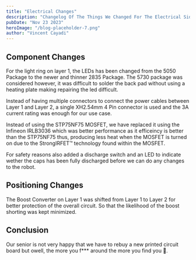 ```yaml
---
title: "Electrical Changes"
description: "Changelog Of The Things We Changed For The Electrical Side"
pubDate: "Nov 23 2023"
heroImage: "/blog-placeholder-7.png"
author: "Vincent Cayadi"
---
```


## Component Changes

For the light ring on layer 1, the LEDs has been changed from the 5050 Package to the newer and thinner 2835 Package. The 5730 package was considered however, it was difficult to solder the back pad without using a heating plate making repairing the led difficult.

Instead of having multiple connectors to connect the power cables between Layer 1 and Layer 2, a single XH2.54mm 4 Pin connector is used and the 3A current rating was enough for our use case.

Instead of using the STP75NF75 MOSFET, we have replaced it using the Infineon IRLB3036 which was better performance as it efficeincy is better than the STP75NF75 thus, producing less heat when the MOSFET is turned on due to the StrongIRFET™ technology found within the MOSFET.

For safety reasons also added a discharge switch and an LED to indicate wether the caps has been fully discharged before we can do any changes to the robot.

## Positioning Changes

The Boost Converter on Layer 1 was shifted from Layer 1 to Layer 2 for better protection of the overall circuit. So that the likelihood of the boost shorting was kept minimized.

## Conclusion

Our senior is not very happy that we have to rebuy a new printed circuit board but owell, the more you f\*\*\* around the more you find you 🤷.
